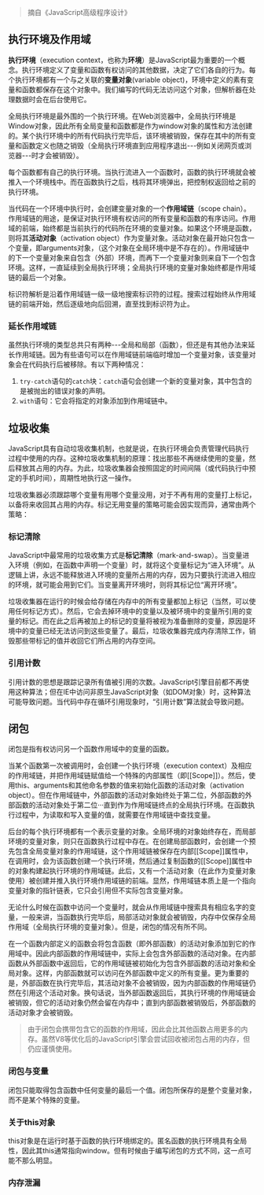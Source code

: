 > 摘自《JavaScript高级程序设计》

## 执行环境及作用域

**执行环境**（execution context，也称为**环境**）是JavaScript最为重要的一个概念。执行环境定义了变量和函数有权访问的其他数据，决定了它们各自的行为。每个执行环境都有一个与之关联的**变量对象**(variable object)，环境中定义的素有变量和函数都保存在这个对象中。我们编写的代码无法访问这个对象，但解析器在处理数据时会在后台使用它。

全局执行环境是最外围的一个执行环境。在Web浏览器中，全局执行环境是Window对象，因此所有全局变量和函数都是作为window对象的属性和方法创建的。某个执行环境中的所有代码执行完毕后，该环境被销毁，保存在其中的所有变量和函数定义也随之销毁（全局执行环境直到应用程序退出---例如关闭网页或浏览器---时才会被销毁）。

每个函数都有自己的执行环境。当执行流进入一个函数时，函数的执行环境就会被推入一个环境栈中。而在函数执行之后，栈将其环境弹出，把控制权返回给之前的执行环境。

当代码在一个环境中执行时，会创建变量对象的一个**作用域链**（scope chain）。作用域链的用途，是保证对执行环境有权访问的所有变量和函数的有序访问。作用域的前端，始终都是当前执行的代码所在环境的变量对象。如果这个环境是函数，则将其**活动对象**（activation object）作为变量对象。活动对象在最开始只包含一个变量，即arguments对象，（这个对象在全局环境中是不存在的）。作用域链中的下一个变量对象来自包含（外部）环境，而再下一个变量对象则来自下一个包含环境。这样，一直延续到全局执行环境；全局执行环境的变量对象始终都是作用域链的最后一个对象。

标识符解析是沿着作用域链一级一级地搜索标识符的过程。搜索过程始终从作用域链的前端开始，然后逐级地向后回溯，直至找到标识符为止。

### 延长作用域链
虽然执行环境的类型总共只有两种---全局和局部（函数），但还是有其他办法来延长作用域链。因为有些语句可以在作用域链前端临时增加一个变量对象，该变量对象会在代码执行后被移除。有以下两种情况：
1. `try-catch`语句的`catch`块：`catch`语句会创建一个新的变量对象，其中包含的是被抛出的错误对象的声明。
2. `with`语句：它会将指定的对象添加到作用域链中。


## 垃圾收集
JavaScript具有自动垃圾收集机制，也就是说，在执行环境会负责管理代码执行过程中使用的内存。这种垃圾收集机制的原理：找出那些不再继续使用的变量，然后释放其占用的内存。为此，垃圾收集器会按照固定的时间间隔（或代码执行中预定的手机时间），周期性地执行这一操作。

垃圾收集器必须跟踪哪个变量有用哪个变量没用，对于不再有用的变量打上标记，以备将来收回其占用的内存。标记无用变量的策略可能会因实现而异，通常由两个策略：

### 标记清除
JavaScript中最常用的垃圾收集方式是**标记清除**（mark-and-swap）。当变量进入环境（例如，在函数中声明一个变量）时，就将这个变量标记为“进入环境”。从逻辑上讲，永远不能释放进入环境的变量所占用的内存，因为只要执行流进入相应的环境，就可能会用到它们。当变量离开环境时，则将其标记位“离开环境”。

垃圾收集器在运行的时候会给存储在内存中的所有变量都加上标记（当然，可以使用任何标记方式）。然后，它会去掉环境中的变量以及被环境中的变量所引用的变量的标记。而在此之后再被加上的标记的变量将被视为准备删除的变量，原因是环境中的变量已经无法访问到这些变量了。最后，垃圾收集器完成内存清除工作，销毁那些带标记的值并收回它们所占用的内存空间。

### 引用计数
引用计数的思想是跟踪记录所有值被引用的次数。JavaScript引擎目前都不再使用这种算法；但在IE中访问非原生JavaScript对象（如DOM对象）时，这种算法可能导致问题。当代码中存在循环引用现象时，“引用计数”算法就会导致问题。


## 闭包
闭包是指有权访问另一个函数作用域中的变量的函数。

当某个函数第一次被调用时，会创建一个执行环境（execution context）及相应的作用域链，并把作用域链赋值给一个特殊的内部属性（即[[Scope]]）。然后，使用this、arguments和其他命名参数的值来初始化函数的活动对象（activation object）。但在作用域链中，外部函数的活动对象始终处于第二位，外部函数的外部函数的活动对象处于第二位···直到作为作用域链终点的全局执行环境。在函数执行过程中，为读取和写入变量的值，就需要在作用域链中查找变量。

后台的每个执行环境都有一个表示变量的对象。全局环境的对象始终存在，而局部环境的变量对象，则只在函数执行过程中存在。在创建局部函数时，会创建一个预先包含全局变量对象的作用域链，这个作用域链被保存在内部[[Scope]]属性中，在调用时，会为该函数创建一个执行环境，然后通过复制函数的[[Scope]]属性中的对象构建起执行环境的作用域链。此后，又有一个活动对象（在此作为变量对象使用）被创建并推入执行环境作用域链的前端。显然，作用域链本质上是一个指向变量对象的指针链表，它只会引用但不实际包含变量对象。

无论什么时候在函数中访问一个变量时，就会从作用域链中搜索具有相应名字的变量，一般来讲，当函数执行完毕后，局部活动对象就会被销毁，内存中仅保存全局作用域（全局执行环境的变量对象）。但是，闭包的情况有所不同。

在一个函数内部定义的函数会将包含函数（即外部函数）的活动对象添加到它的作用域中。因此内部函数的作用域链中，实际上会包含外部函数的活动对象。在内部函数从外部函数中返回后，它的作用域链被初始化为包含外部函数的活动对象和全局对象。这样，内部函数就可以访问在外部函数中定义的所有变量。更为重要的是，外部函数在执行完毕后，其活动对象不会被销毁，因为内部函数的作用域链仍然在引用这个活动对象。换句话说，当外部函数返回后，其执行环境的作用域链会被销毁，但它的活动对象仍然会留在内存中；直到内部函数被销毁后，外部函数的活动对象才会被销毁。

> 由于闭包会携带包含它的函数的作用域，因此会比其他函数占用更多的内存。虽然V8等优化后的JavaScript引擎会尝试回收被闭包占用的内存，但仍应谨慎使用。

### 闭包与变量
闭包只能取得包含函数中任何变量的最后一个值。闭包所保存的是整个变量对象，而不是某个特殊的变量。

### 关于this对象
this对象是在运行时基于函数的执行环境绑定的。匿名函数的执行环境具有全局性，因此其this通常指向window。但有时候由于编写闭包的方式不同，这一点可能不那么明显。

### 内存泄漏

